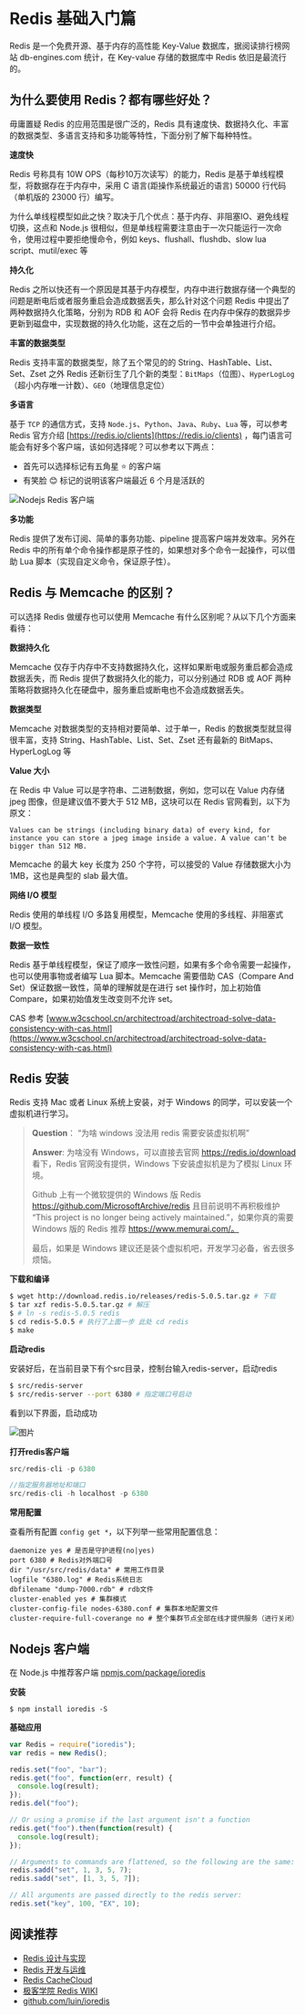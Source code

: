 # Redis 基础入门篇

Redis 是一个免费开源、基于内存的高性能 Key-Value 数据库，据阅读排行榜网站 db-engines.com 统计，在 Key-value 存储的数据库中 Redis 依旧是最流行的。

## 为什么要使用 Redis？都有哪些好处？

毋庸置疑 Redis 的应用范围是很广泛的，Redis 具有速度快、数据持久化、丰富的数据类型、多语言支持和多功能等特性，下面分别了解下每种特性。

**速度快**

Redis 号称具有 10W OPS（每秒10万次读写）的能力，Redis 是基于单线程模型，将数据存在于内存中，采用 C 语言(距操作系统最近的语言) 50000 行代码（单机版的 23000 行）编写。

为什么单线程模型如此之快？取决于几个优点：基于内存、非阻塞IO、避免线程切换，这点和 Node.js 很相似，但是单线程需要注意由于一次只能运行一次命令，使用过程中要拒绝慢命令，例如 keys、flushall、flushdb、slow lua script、mutil/exec 等

**持久化**

Redis 之所以快还有一个原因是其基于内存模型，内存中进行数据存储一个典型的问题是断电后或者服务重启会造成数据丢失，那么针对这个问题 Redis 中提出了两种数据持久化策略，分别为 RDB 和 AOF 会将 Redis 在内存中保存的数据异步更新到磁盘中，实现数据的持久化功能，这在之后的一节中会单独进行介绍。

**丰富的数据类型**

Redis 支持丰富的数据类型，除了五个常见的的 String、HashTable、List、Set、Zset 之外 Redis 还新衍生了几个新的类型：`BitMaps`（位图）、`HyperLogLog`（超小内存唯一计数）、`GEO`（地理信息定位）

**多语言**

基于 `TCP` 的通信方式，支持 `Node.js`、`Python`、`Java`、`Ruby`、`Lua` 等，可以参考 Redis 官方介绍 [https://redis.io/clients](https://redis.io/clients) ，每门语言可能会有好多个客户端，该如何选择呢？可以参考以下两点：

* 首先可以选择标记有五角星 ⭐️ 的客户端
* 有笑脸 😊 标记的说明该客户端最近 6 个月是活跃的

![Nodejs Redis 客户端](./img/redis-client-language-nodejs.png)

**多功能**

Redis 提供了发布订阅、简单的事务功能、pipeline 提高客户端并发效率。另外在 Redis 中的所有单个命令操作都是原子性的，如果想对多个命令一起操作，可以借助 Lua 脚本（实现自定义命令，保证原子性）。

## Redis 与 Memcache 的区别？

可以选择 Redis 做缓存也可以使用 Memcache 有什么区别呢？从以下几个方面来看待：

**数据持久化**

Memcache 仅存于内存中不支持数据持久化，这样如果断电或服务重启都会造成数据丢失，而 Redis 提供了数据持久化的能力，可以分别通过 RDB 或 AOF 两种策略将数据持久化在硬盘中，服务重启或断电也不会造成数据丢失。

**数据类型**

Memcache 对数据类型的支持相对要简单、过于单一，Redis 的数据类型就显得很丰富，支持 String、HashTable、List、Set、Zset 还有最新的 BitMaps、HyperLogLog 等

**Value 大小**

在 Redis 中 Value 可以是字符串、二进制数据，例如，您可以在 Value 内存储 jpeg 图像，但是建议值不要大于 512 MB，这块可以在 Redis 官网看到，以下为原文：

```
Values can be strings (including binary data) of every kind, for instance you can store a jpeg image inside a value. A value can't be bigger than 512 MB.
```

Memcache 的最大 key 长度为 250 个字符，可以接受的 Value 存储数据大小为 1MB，这也是典型的 slab 最大值。

**网络 I/O 模型**

Redis 使用的单线程 I/O 多路复用模型，Memcache 使用的多线程、非阻塞式 I/O 模型。

**数据一致性**

Redis 基于单线程模型，保证了顺序一致性问题，如果有多个命令需要一起操作，也可以使用事物或者编写 Lua 脚本。Memcache 需要借助 CAS（Compare And Set）保证数据一致性，简单的理解就是在进行 set 操作时，加上初始值 Compare，如果初始值发生改变则不允许 set。

CAS 参考 [www.w3cschool.cn/architectroad/architectroad-solve-data-consistency-with-cas.html](https://www.w3cschool.cn/architectroad/architectroad-solve-data-consistency-with-cas.html)


## Redis 安装

Redis 支持 Mac 或者 Linux 系统上安装，对于 Windows 的同学，可以安装一个虚拟机进行学习。

> **Question**：
“为啥 windows 没法用 redis 需要安装虚拟机啊”
> 
> **Answer**: 
> 为啥没有 Windows，可以直接去官网 https://redis.io/download 看下，Redis 官网没有提供，Windows 下安装虚拟机是为了模拟 Linux 环境。
> 
> Github 上有一个微软提供的 Windows 版 Redis https://github.com/MicrosoftArchive/redis 且目前说明不再积极维护 “This project is no longer being actively maintained.”，如果你真的需要 Windows 版的 Redis 推荐 https://www.memurai.com/。
> 
> 最后，如果是 Windows 建议还是装个虚拟机吧，开发学习必备，省去很多烦恼。


**下载和编译**

```bash
$ wget http://download.redis.io/releases/redis-5.0.5.tar.gz # 下载 
$ tar xzf redis-5.0.5.tar.gz # 解压
$ # ln -s redis-5.0.5 redis
$ cd redis-5.0.5 # 执行了上面一步 此处 cd redis
$ make
```

**启动redis**

安装好后，在当前目录下有个src目录，控制台输入redis-server，启动redis

```bash
$ src/redis-server
$ src/redis-server --port 6380 # 指定端口号启动
```

看到以下界面，启动成功

![图片](img/redis_start.png)

**打开redis客户端**

```javascript
src/redis-cli -p 6380

//指定服务器地址和端口
src/redis-cli -h localhost -p 6380
```

**常用配置**

查看所有配置 ```config get *```，以下列举一些常用配置信息：

```shell
daemonize yes # 是否是守护进程(no|yes)
port 6380 # Redis对外端口号
dir "/usr/src/redis/data" # 常用工作目录
logfile "6380.log" # Redis系统日志
dbfilename "dump-7000.rdb" # rdb文件
cluster-enabled yes # 集群模式
cluster-config-file nodes-6380.conf # 集群本地配置文件
cluster-require-full-coverange no # 整个集群节点全部在线才提供服务（进行关闭）
```

## Nodejs 客户端

在 Node.js 中推荐客户端 [npmjs.com/package/ioredis](https://www.npmjs.com/package/ioredis) 

**安装**

```
$ npm install ioredis -S
```

**基础应用**

```js
var Redis = require("ioredis");
var redis = new Redis();

redis.set("foo", "bar");
redis.get("foo", function(err, result) {
  console.log(result);
});
redis.del("foo");

// Or using a promise if the last argument isn't a function
redis.get("foo").then(function(result) {
  console.log(result);
});

// Arguments to commands are flattened, so the following are the same:
redis.sadd("set", 1, 3, 5, 7);
redis.sadd("set", [1, 3, 5, 7]);

// All arguments are passed directly to the redis server:
redis.set("key", 100, "EX", 10);
```

## 阅读推荐

* [Redis 设计与实现](http://redisbook.com/index.html)
* [Redis 开发与运维](https://book.douban.com/subject/26971561/)
* [Redis CacheCloud](https://github.com/sohutv/cachecloud)
* [极客学院 Redis WIKI](http://wiki.jikexueyuan.com/list/redis/)
* [github.com/luin/ioredis](https://github.com/luin/ioredis)
